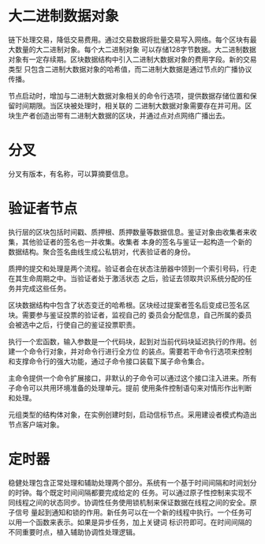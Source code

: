 # 大二进制数据对象

链下处理交易，降低交易费用。通过交易数据将批量交易写入网络。每个区块有最大数量的大二进制对象。每个大二进制对象
可以存储128字节数据。大二进制数据对象有一定存续期。区块数据结构中引入二进制大数据对象的费用字段。新的交易类型
只包含二进制大数据对象的哈希值，而二进制大数据是通过节点的广播协议传播。

节点启动时，增加与二进制大数据对象相关的命令行选项，提供数据存储位置和保留时间期限。当区块被处理时，相关联的
二进制大数据对象需要存在并可用。区块生产者创造出带有二进制大数据的区块，并通过点对点网络广播出去。

# 分叉

分叉有版本，有名称，可以算摘要信息。

# 验证者节点

执行层的区块包括时间戳、质押根、质押数量等数据信息。鉴证对象由收集者来收集，其他验证者的签名也一并收集。收集者
本身的签名与鉴证一起构造一个新的数据结构。聚合签名曲线生成公私钥对，代表验证者的身份。

质押的提交和处理是两个流程。验证者会在状态注册器中领到一个索引号码，行走在其生命周期之中。当验证者处于激活状态
之后，验证去领取共识系统分配的任务并完成这些任务。

区块数据结构中包含了状态变迁的哈希根。区块经过提案者签名后变成已签名区块。需要参与鉴证投票的验证者，监视自己的
委员会分配信息，自己所属的委员会被选中之后，行使自己的鉴证投票职责。

执行一个宏函数，输入参数是一个代码块，起到对当前代码块延迟执行的作用。创建一个命令行对象，并对命令行进行全方位
的装点。需要若干命令行选项来控制和支撑命令行的强大功能，通过子命令接口装载下属子命令集合。

主命令提供一个命令扩展接口，非默认的子命令可以通过这个接口注入进来。所有子命令可以共用环境准备的处理单元。提前
使用条件控制语句来对情形作出判断和处理。

元组类型的结构体对象，在实例创建时刻，启动信标节点。采用建设者模式构造出节点客户端对象。

# 定时器

稳健处理包含正常处理和辅助处理两个部分。系统有一个基于时间间隔和时间划分的时钟。每个既定时间间隔都要完成给定的
任务。可以通过原子性控制来实现不同线程之间的状态同步。协调性任务使用锁机制来保证数据在线程之间的安全。原子信号
量起到通知和锁的作用。新任务可以在一个新的线程中执行。一个任务可以用一个函数来表示。如果是异步任务，加上关键词
标识符即可。在时间间隔的不同重要时点，植入辅助协调性处理逻辑。


